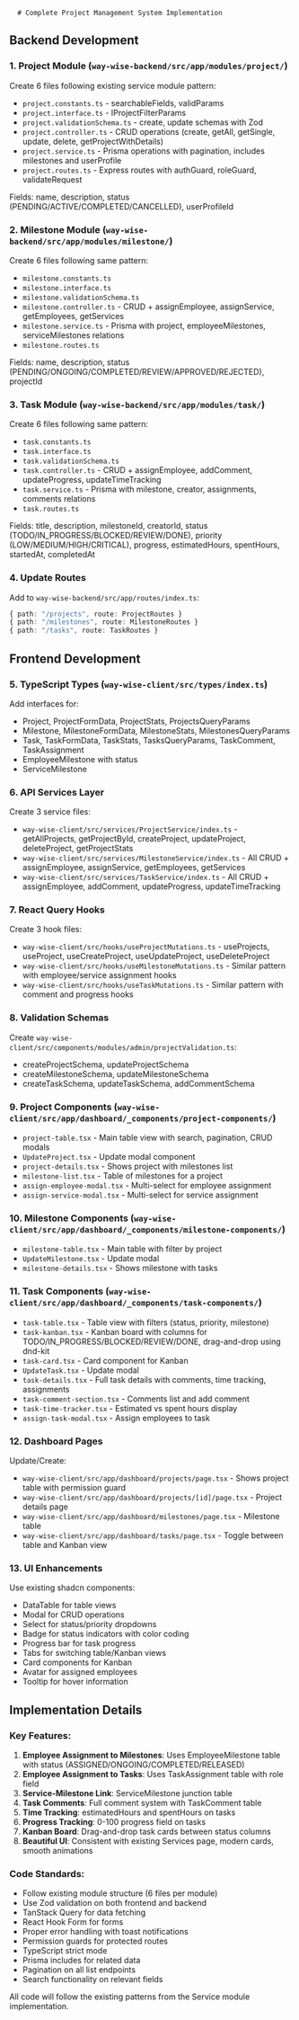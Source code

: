       # Complete Project Management System Implementation

## Backend Development

### 1. Project Module (`way-wise-backend/src/app/modules/project/`)

Create 6 files following existing service module pattern:

- `project.constants.ts` - searchableFields, validParams
- `project.interface.ts` - IProjectFilterParams
- `project.validationSchema.ts` - create, update schemas with Zod
- `project.controller.ts` - CRUD operations (create, getAll, getSingle, update, delete, getProjectWithDetails)
- `project.service.ts` - Prisma operations with pagination, includes milestones and userProfile
- `project.routes.ts` - Express routes with authGuard, roleGuard, validateRequest

Fields: name, description, status (PENDING/ACTIVE/COMPLETED/CANCELLED), userProfileId

### 2. Milestone Module (`way-wise-backend/src/app/modules/milestone/`)

Create 6 files following same pattern:

- `milestone.constants.ts`
- `milestone.interface.ts`
- `milestone.validationSchema.ts`
- `milestone.controller.ts` - CRUD + assignEmployee, assignService, getEmployees, getServices
- `milestone.service.ts` - Prisma with project, employeeMilestones, serviceMilestones relations
- `milestone.routes.ts`

Fields: name, description, status (PENDING/ONGOING/COMPLETED/REVIEW/APPROVED/REJECTED), projectId

### 3. Task Module (`way-wise-backend/src/app/modules/task/`)

Create 6 files following same pattern:

- `task.constants.ts`
- `task.interface.ts`
- `task.validationSchema.ts`
- `task.controller.ts` - CRUD + assignEmployee, addComment, updateProgress, updateTimeTracking
- `task.service.ts` - Prisma with milestone, creator, assignments, comments relations
- `task.routes.ts`

Fields: title, description, milestoneId, creatorId, status (TODO/IN_PROGRESS/BLOCKED/REVIEW/DONE), priority (LOW/MEDIUM/HIGH/CRITICAL), progress, estimatedHours, spentHours, startedAt, completedAt

### 4. Update Routes

Add to `way-wise-backend/src/app/routes/index.ts`:

```typescript
{ path: "/projects", route: ProjectRoutes }
{ path: "/milestones", route: MilestoneRoutes }
{ path: "/tasks", route: TaskRoutes }
```

## Frontend Development

### 5. TypeScript Types (`way-wise-client/src/types/index.ts`)

Add interfaces for:

- Project, ProjectFormData, ProjectStats, ProjectsQueryParams
- Milestone, MilestoneFormData, MilestoneStats, MilestonesQueryParams
- Task, TaskFormData, TaskStats, TasksQueryParams, TaskComment, TaskAssignment
- EmployeeMilestone with status
- ServiceMilestone

### 6. API Services Layer

Create 3 service files:

- `way-wise-client/src/services/ProjectService/index.ts` - getAllProjects, getProjectById, createProject, updateProject, deleteProject, getProjectStats
- `way-wise-client/src/services/MilestoneService/index.ts` - All CRUD + assignEmployee, assignService, getEmployees, getServices
- `way-wise-client/src/services/TaskService/index.ts` - All CRUD + assignEmployee, addComment, updateProgress, updateTimeTracking

### 7. React Query Hooks

Create 3 hook files:

- `way-wise-client/src/hooks/useProjectMutations.ts` - useProjects, useProject, useCreateProject, useUpdateProject, useDeleteProject
- `way-wise-client/src/hooks/useMilestoneMutations.ts` - Similar pattern with employee/service assignment hooks
- `way-wise-client/src/hooks/useTaskMutations.ts` - Similar pattern with comment and progress hooks

### 8. Validation Schemas

Create `way-wise-client/src/components/modules/admin/projectValidation.ts`:

- createProjectSchema, updateProjectSchema
- createMilestoneSchema, updateMilestoneSchema
- createTaskSchema, updateTaskSchema, addCommentSchema

### 9. Project Components (`way-wise-client/src/app/dashboard/_components/project-components/`)

- `project-table.tsx` - Main table view with search, pagination, CRUD modals
- `UpdateProject.tsx` - Update modal component
- `project-details.tsx` - Shows project with milestones list
- `milestone-list.tsx` - Table of milestones for a project
- `assign-employee-modal.tsx` - Multi-select for employee assignment
- `assign-service-modal.tsx` - Multi-select for service assignment

### 10. Milestone Components (`way-wise-client/src/app/dashboard/_components/milestone-components/`)

- `milestone-table.tsx` - Main table with filter by project
- `UpdateMilestone.tsx` - Update modal
- `milestone-details.tsx` - Shows milestone with tasks

### 11. Task Components (`way-wise-client/src/app/dashboard/_components/task-components/`)

- `task-table.tsx` - Table view with filters (status, priority, milestone)
- `task-kanban.tsx` - Kanban board with columns for TODO/IN_PROGRESS/BLOCKED/REVIEW/DONE, drag-and-drop using dnd-kit
- `task-card.tsx` - Card component for Kanban
- `UpdateTask.tsx` - Update modal
- `task-details.tsx` - Full task details with comments, time tracking, assignments
- `task-comment-section.tsx` - Comments list and add comment
- `task-time-tracker.tsx` - Estimated vs spent hours display
- `assign-task-modal.tsx` - Assign employees to task

### 12. Dashboard Pages

Update/Create:

- `way-wise-client/src/app/dashboard/projects/page.tsx` - Shows project table with permission guard
- `way-wise-client/src/app/dashboard/projects/[id]/page.tsx` - Project details page
- `way-wise-client/src/app/dashboard/milestones/page.tsx` - Milestone table
- `way-wise-client/src/app/dashboard/tasks/page.tsx` - Toggle between table and Kanban view

### 13. UI Enhancements

Use existing shadcn components:

- DataTable for table views
- Modal for CRUD operations
- Select for status/priority dropdowns
- Badge for status indicators with color coding
- Progress bar for task progress
- Tabs for switching table/Kanban views
- Card components for Kanban
- Avatar for assigned employees
- Tooltip for hover information

## Implementation Details

### Key Features:

1. **Employee Assignment to Milestones**: Uses EmployeeMilestone table with status (ASSIGNED/ONGOING/COMPLETED/RELEASED)
2. **Employee Assignment to Tasks**: Uses TaskAssignment table with role field
3. **Service-Milestone Link**: ServiceMilestone junction table
4. **Task Comments**: Full comment system with TaskComment table
5. **Time Tracking**: estimatedHours and spentHours on tasks
6. **Progress Tracking**: 0-100 progress field on tasks
7. **Kanban Board**: Drag-and-drop task cards between status columns
8. **Beautiful UI**: Consistent with existing Services page, modern cards, smooth animations

### Code Standards:

- Follow existing module structure (6 files per module)
- Use Zod validation on both frontend and backend
- TanStack Query for data fetching
- React Hook Form for forms
- Proper error handling with toast notifications
- Permission guards for protected routes
- TypeScript strict mode
- Prisma includes for related data
- Pagination on all list endpoints
- Search functionality on relevant fields

All code will follow the existing patterns from the Service module implementation.
